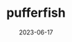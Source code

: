---
title: "pufferfish"
cc-type: fish
date: 2023-06-17
hashtag: pufferfish
tags:
  - fish
type-of:
  - fish
---